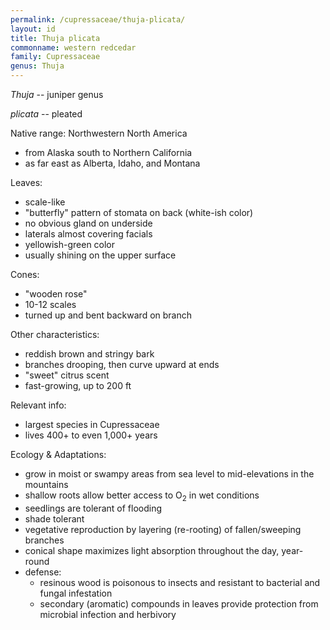 ```yaml
---
permalink: /cupressaceae/thuja-plicata/
layout: id
title: Thuja plicata
commonname: western redcedar
family: Cupressaceae
genus: Thuja
---
```


*Thuja* -- juniper genus

*plicata* -- pleated

Native range: Northwestern North America
  - from Alaska south to Northern California
  - as far east as Alberta, Idaho, and Montana

Leaves:
  - scale-like
  - "butterfly" pattern of stomata on back (white-ish color)
  - no obvious gland on underside
  - laterals almost covering facials
  - yellowish-green color
  - usually shining on the upper surface

Cones:
  - "wooden rose"
  - 10-12 scales
  - turned up and bent backward on branch

Other characteristics:
  - reddish brown and stringy bark
  - branches drooping, then curve upward at ends
  - "sweet" citrus scent
  - fast-growing, up to 200 ft

Relevant info:
  - largest species in Cupressaceae
  - lives 400+ to even 1,000+ years

Ecology & Adaptations:
  - grow in moist or swampy areas from sea level to mid-elevations in the mountains
  - shallow roots allow better access to O<sub>2</sub> in wet conditions
  - seedlings are tolerant of flooding
  - shade tolerant
  - vegetative reproduction by layering (re-rooting) of fallen/sweeping branches
  - conical shape maximizes light absorption throughout the day, year-round
  - defense:
    - resinous wood is poisonous to insects and resistant to bacterial and fungal infestation
    - secondary (aromatic) compounds in leaves provide protection from microbial infection and herbivory